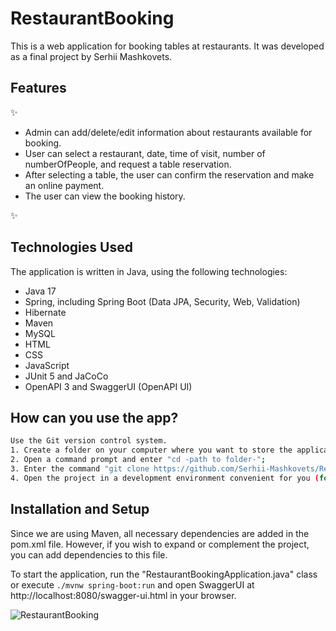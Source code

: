 # RestaurantBooking

This is a web application for booking tables at restaurants. It was developed as a final project by Serhii Mashkovets.


## Features
✨
- Admin can add/delete/edit information about restaurants available for booking.
- User can select a restaurant, date, time of visit, number of numberOfPeople, and request a table reservation.
- After selecting a table, the user can confirm the reservation and make an online payment.
- The user can view the booking history.

✨

## Technologies Used

The application is written in Java, using the following technologies:

- Java 17
- Spring, including Spring Boot (Data JPA, Security, Web, Validation)
- Hibernate
- Maven
- MySQL
- HTML
- CSS
- JavaScript
- JUnit 5 and JaCoCo
- OpenAPI 3 and SwaggerUI (OpenAPI UI)

## How can you use the app?

```sh
Use the Git version control system.
1. Create a folder on your computer where you want to store the application;
2. Open a command prompt and enter "cd -path to folder-";
3. Enter the command "git clone https://github.com/Serhii-Mashkovets/RestaurantBooking.git"
4. Open the project in a development environment convenient for you (for this project I used IntellijIDEA);
```


## Installation and Setup

Since we are using Maven, all necessary dependencies are added in the pom.xml file. However, if you wish to expand or complement the project, you can add dependencies to this file.

To start the application, run the "RestaurantBookingApplication.java" class or execute `./mvnw spring-boot:run` and open SwaggerUI at http://localhost:8080/swagger-ui.html in your browser.

![RestaurantBooking](https://nextrestaurants.com/wp-content/uploads/2018/07/Restaurant-Online-Reservation-Systems.png)